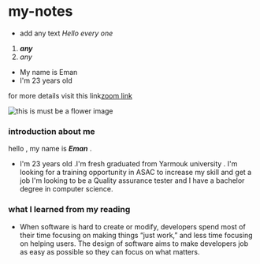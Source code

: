 # my-notes


- add any text *Hello every one*
1. ***any*** 
2. *any*
* My name is Eman 
* I'm 23 years old

for more details visit this link[zoom link](https://www.google.com/search?q=zoom&rlz=1C1GCEA_enJO1000JO1000&oq=zoom&aqs=chrome..69i57j69i59j0i433i512j0i131i433i512j46i131i199i340i433i465i512j0i512j69i60l2.6965j0j7&sourceid=chrome&ie=UTF-8)



![this is must be a flower image](https://th.bing.com/th/id/R.e4b2c17c034722868c93a1f0ec04b4c8?rik=alNRpxS69p0uaQ&riu=http%3a%2f%2f4.bp.blogspot.com%2f-s7Pi03dL7io%2fTa7iPBU8GPI%2fAAAAAAAAAfo%2frNva-nxiIL0%2fs1600%2fflower09.jpg&ehk=MFXbzV1nYwHHSlEF4aTAqGop0k7Bp3s%2bVKkNDSjb%2fS4%3d&risl=&pid=ImgRaw&r=0)


 ### introduction about me 
  
 hello , my name is ***Eman*** .
 - I'm 23 years old .I'm fresh graduated from Yarmouk university .
   I'm looking for a training opportunity in ASAC to increase my skill and get a job I'm looking to be a Quality assurance tester and I have a bachelor degree in computer science.



### what I learned from my reading 

- When software is hard to create or modify, developers spend most of their time focusing on making things “just work,” and less time focusing on helping users. The design of software aims to make developers job as easy as possible so they can focus on what matters.
